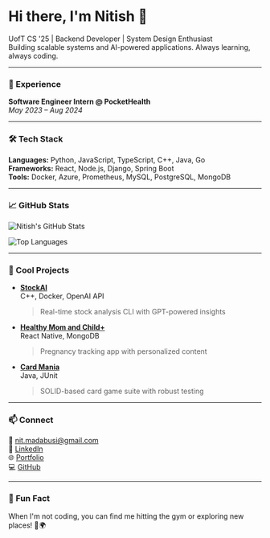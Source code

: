 # Hi there, I'm Nitish 👋

UofT CS '25 | Backend Developer | System Design Enthusiast  
Building scalable systems and AI-powered applications. Always learning, always coding.

---

### 💼 Experience

**Software Engineer Intern @ PocketHealth**  
_May 2023 – Aug 2024_

---

### 🛠️ Tech Stack

**Languages:** Python, JavaScript, TypeScript, C++, Java, Go  
**Frameworks:** React, Node.js, Django, Spring Boot  
**Tools:** Docker, Azure, Prometheus, MySQL, PostgreSQL, MongoDB  

---

### 📈 GitHub Stats

![Nitish's GitHub Stats](https://github-readme-stats.vercel.app/api?username=nitish06-c&show_icons=true&theme=tokyonight&count_private=true&include_all_commits=true)

![Top Languages](https://github-readme-stats.vercel.app/api/top-langs/?username=nitish06-c&layout=compact&theme=tokyonight)

---

### 📂 Cool Projects

- **[StockAI](https://github.com/nitish06-c/StockAI)**  
  C++, Docker, OpenAI API  
  > Real-time stock analysis CLI with GPT-powered insights

- **[Healthy Mom and Child+](https://github.com/nitish06-c/HealthyMomAndChildPlus)**  
  React Native, MongoDB  
  > Pregnancy tracking app with personalized content

- **[Card Mania](https://github.com/nitish06-c/CardMania)**  
  Java, JUnit  
  > SOLID-based card game suite with robust testing

---

### 📫 Connect

📧 [nit.madabusi@gmail.com](mailto:nit.madabusi@gmail.com)  
🔗 [LinkedIn](https://www.linkedin.com/in/nitish-madabusi/)  
🌐 [Portfolio](https://www.nitishmadabusi.com)  
💻 [GitHub](https://github.com/nitish06-c)

---

### 🎯 Fun Fact
When I'm not coding, you can find me hitting the gym or exploring new places! 💪🌍 
